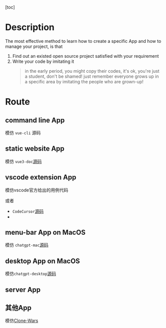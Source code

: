 [toc]

# Description
The most effective method to learn how to create a specific App and how to manage your project, is that
1. Find out an existed open source project satisfied with your requirement
2. Write your code by imitating it   
   > in the early period, you might copy their codes, it's ok, you're just a student, don't be shamed!
   > just remember everyone grows up in a specific area by imitating the people who are grown-up!
   
# Route

## command line App 
模仿 `vue-cli` 源码

## static website App
模仿 `vue3-doc`[源码](https://github.com/vuejs/docs)

## vscode extension App 
模仿vscode官方给出的用例代码

或者 
- `CodeCursor`[源码](https://github.com/zhangzhuang15/CodeCursor)
- 

## menu-bar App on MacOS
模仿 `chatgpt-mac`[源码](https://github.com/zhangzhuang15/chatgpt-mac)

## desktop App on MacOS 
模仿`chatgpt-desktop`[源码](https://github.com/zhangzhuang15/chatgpt-desktop)

## server App 

## 其他App
模仿[Clone-Wars](https://github.com/zhangzhuang15/Clone-Wars)
